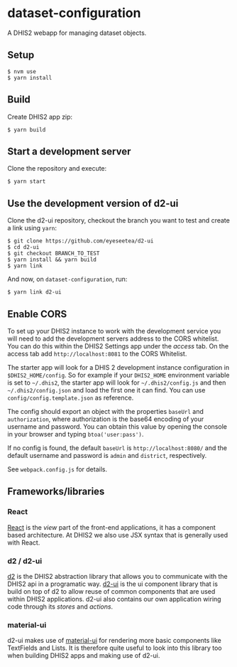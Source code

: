 # dataset-configuration

A DHIS2 webapp for managing dataset objects.

## Setup

```
$ nvm use
$ yarn install
```

## Build

Create DHIS2 app zip:

```
$ yarn build
```

## Start a development server

Clone the repository and execute:

```
$ yarn start
```

## Use the development version of d2-ui

Clone the d2-ui repository, checkout the branch you want to test and create a link using `yarn`:

```
$ git clone https://github.com/eyeseetea/d2-ui
$ cd d2-ui
$ git checkout BRANCH_TO_TEST
$ yarn install && yarn build
$ yarn link
```

And now, on `dataset-configuration`, run:

```
$ yarn link d2-ui
```

## Enable CORS

To set up your DHIS2 instance to work with the development service you will need to add the development servers address to the CORS whitelist. You can do this within the DHIS2 Settings app under the _access_ tab. On the access tab add `http://localhost:8081` to the CORS Whitelist.

The starter app will look for a DHIS 2 development instance configuration in
`$DHIS2_HOME/config`. So for example if your `DHIS2_HOME` environment variable is
set to `~/.dhis2`, the starter app will look for `~/.dhis2/config.js` and then
`~/.dhis2/config.json` and load the first one it can find. You can use `config/config.template.json` as reference.

The config should export an object with the properties `baseUrl` and
`authorization`, where authorization is the base64 encoding of your username and
password. You can obtain this value by opening the console in your browser and
typing `btoa('user:pass')`.

If no config is found, the default `baseUrl` is `http://localhost:8080/` and
the default username and password is `admin` and `district`, respectively.

See `webpack.config.js` for details.

## Frameworks/libraries

### React

[React](https://facebook.github.io/react/) is the _view_ part of the front-end applications, it has a component based architecture. At DHIS2 we also use JSX syntax that is generally used with React.

### d2 / d2-ui

[d2](https://github.com/dhis2/d2) is the DHIS2 abstraction library that allows you to communicate with the DHIS2 api in a programatic way. [d2-ui](https://github.com/dhis2/d2-ui) is the ui component library that is build on top of d2 to allow reuse of common components that are used within DHIS2 applications. d2-ui also contains our own application wiring code through its _stores_ and _actions_.

### material-ui

d2-ui makes use of [material-ui](http://www.material-ui.com) for rendering more basic components like TextFields and Lists. It is therefore quite useful to look into this library too when building DHIS2 apps and making use of d2-ui.
